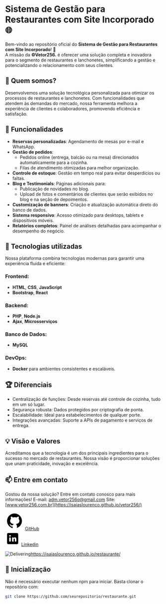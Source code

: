 # Sistema de Gestão para Restaurantes com Site Incorporado 🌐

Bem-vindo ao repositório oficial do **Sistema de Gestão para Restaurantes com Site Incorporado**! 🚀  
A missão da **©Vetor256.** é oferecer uma solução completa e inovadora para o segmento de restaurantes e lanchonetes, simplificando a gestão e potencializando o relacionamento com seus clientes.

## 🧩 Quem somos?

Desenvolvemos uma solução tecnológica personalizada para otimizar os processos de restaurantes e lanchonetes. Com funcionalidades que atendem às demandas do mercado, nossa ferramenta melhora a experiência de clientes e colaboradores, promovendo eficiência e satisfação.

## 🌟 Funcionalidades

- **Reservas personalizadas**: Agendamento de mesas por e-mail e WhatsApp.
- **Gestão de pedidos**: 
  - Pedidos online (entrega, balcão ou na mesa) direcionados automaticamente para a cozinha.
  - Filas de atendimento otimizadas para melhor organização.
- **Controle de estoque**: Gestão em tempo real para evitar desperdícios ou faltas.
- **Blog e Testimonials**: Páginas adicionais para:
  - Publicação de novidades no blog.
  - Upload de fotos e comentários de clientes que serão exibidos no blog e na seção de depoimentos.
- **Customização de banners**: Criação e atualização automática direto do banco de dados.
- **Sistema responsivo**: Acesso otimizado para desktops, tablets e dispositivos móveis.
- **Relatórios completos**: Painel de análises detalhadas para acompanhar o desempenho do negócio.

## 🔧 Tecnologias utilizadas

Nossa plataforma combina tecnologias modernas para garantir uma experiência fluida e eficiente:

### Frontend:
- **HTML**, **CSS**, **JavaScript**
- **Bootstrap**, **React**

### Backend:
- **PHP**, **Node.js**
- **Ajax**, **Microsserviços**

### Banco de Dados:
- **MySQL**

### DevOps:
- **Docker** para ambientes consistentes e escaláveis.

## 🏆 Diferenciais

- Centralização de funções: Desde reservas até controle de cozinha, tudo em um só lugar.
- Segurança robusta: Dados protegidos por criptografia de ponta.
- Escalabilidade: Ideal para estabelecimentos de qualquer porte.
- Integrações avançadas: Suporte a APIs de pagamento e serviços de entrega.

## 💡 Visão e Valores

Acreditamos que a tecnologia é um dos principais ingredientes para o sucesso no mercado de restaurantes. Nossa visão é proporcionar soluções que unam praticidade, inovação e excelência.

## 📫 Entre em contato

Gostou da nossa solução? Entre em contato conosco para mais informações!
E-mail: adm.vetor256o@gmail.com 
Site: [www.vetor256.com.br](https://isaiaslourenco.github.io/vetor256/)

<img src="./assets/imagens/logotipo-do-github.png" alt="GitHub"> [GitHub](https://github.com/IsaiasLourenco)<br> <img src="./assets/imagens/logotipo-do-linkedin.png" alt="LinkedIn"> [Linkedin](https://www.linkedin.com/in/isaias-lourenco/)

<img src="./assets/imagens/about-us/restaurante.gif" alt="Delivering">https://isaiaslourenco.github.io/restaurante/

## 🚀 Inicialização

Não é necessário executar nenhum npm para iniciar. Basta clonar o repositório com:
```bash
git clone https://github.com/seurepositorio/restaurante.git

